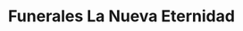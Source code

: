 ---
title: "Funerales La Nueva Eternidad"
url: /san-vicente/funerales-la-nueva-eternidad/
shop: directores de funerarias
---